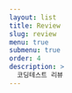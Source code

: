 ```yaml
---
layout: list
title: Review
slug: review
menu: true
submenu: true
order: 4
description: >
  코딩테스트 리뷰
---
```

